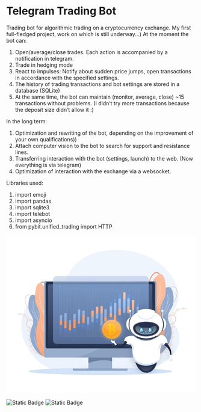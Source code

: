 # Telegram Trading Bot


Trading bot for algorithmic trading on a cryptocurrency exchange. My first full-fledged project, work on which is still underway...) 
At the moment the bot can:
1) Open/average/close trades. Each action is accompanied by a notification in telegram.
2) Trade in hedging mode
3) React to impulses: Notify about sudden price jumps, open transactions in accordance with the specified settings.
4) The history of trading transactions and bot settings are stored in a database (SQLite)
5) At the same time, the bot can maintain (monitor, average, close) ~15 transactions without problems. (I didn’t try more transactions because the deposit size didn’t allow it :)

   
In the long term:
1) Optimization and rewriting of the bot, depending on the improvement of your own qualifications))
1) Attach computer vision to the bot to search for support and resistance lines.
2) Transferring interaction with the bot (settings, launch) to the web. (Now everything is via telegram)
3) Optimization of interaction with the exchange via a websocket.


Libraries used:
1) import emoji
2) import pandas
3) import sqlite3 
4) import telebot
5) import asyncio
6) from pybit.unified_trading import HTTP


<img src="https://github.com/Zcash2701/TTB/blob/main/1685530327188-Photoroom.png" alt="RobotBtc">

![Static Badge](https://img.shields.io/badge/py-python-blue?logo=python)
![Static Badge](https://img.shields.io/badge/Telegram_Trading_Bot-green?logo=bitcoin)

